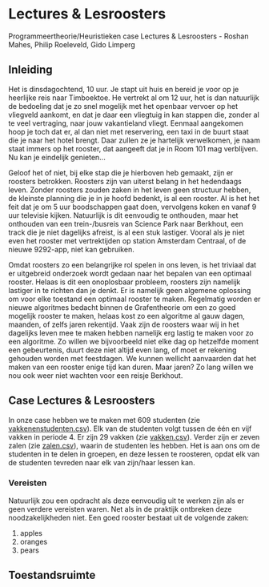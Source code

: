 # Lectures & Lesroosters
Programmeertheorie/Heuristieken case Lectures & Lesroosters - Roshan Mahes, Philip Roeleveld, Gido Limperg

## Inleiding
Het is dinsdagochtend, 10 uur. Je stapt uit huis en bereid je voor op je heerlijke reis naar Timboektoe. He vertrekt al om 12 uur, het is dan natuurlijk de bedoeling dat je zo snel mogelijk met het openbaar vervoer op het vliegveld aankomt, en dat je daar een vliegtuig in kan stappen die, zonder al te veel vertraging, naar jouw vakantieland vliegt. Eenmaal aangekomen hoop je toch dat er, al dan niet met reservering, een taxi in de buurt staat die je naar het hotel brengt. Daar zullen ze je hartelijk verwelkomen, je naam staat immers op het rooster, dat aangeeft dat je in Room 101 mag verblijven. Nu kan je eindelijk genieten...

Geloof het of niet, bij elke stap die je hierboven heb gemaakt, zijn er roosters betrokken. Roosters zijn van uiterst belang in het hedendaags leven. Zonder roosters zouden zaken in het leven geen structuur hebben, de kleinste planning die je in je hoofd bedenkt, is al een rooster. Al is het het feit dat je om 5 uur boodschappen gaat doen, vervolgens koken en vanaf 9 uur televisie kijken. Natuurlijk is dit eenvoudig te onthouden, maar het onthouden van een trein-/busreis van Science Park naar Berkhout, een track die je niet dagelijks afreist, is al een stuk lastiger. Vooral als je niet even het rooster met vertrektijden op station Amsterdam Centraal, of de nieuwe 9292-app, niet kan gebruiken.

Omdat roosters zo een belangrijke rol spelen in ons leven, is het triviaal dat er uitgebreid onderzoek wordt gedaan naar het bepalen van een optimaal rooster. Helaas is dit een onoplosbaar probleem, roosters zijn namelijk lastiger in te richten dan je denkt. Er is namelijk geen algemene oplossing om voor elke toestand een optimaal rooster te maken. Regelmatig worden er nieuwe algoritmes bedacht binnen de Grafentheorie om een zo goed mogelijk rooster te maken, helaas kost zo een algoritme al gauw dagen, maanden, of zelfs jaren rekentijd. Vaak zijn de roosters waar wij in het dagelijks leven mee te maken hebben namelijk erg lastig te maken voor zo een algoritme. Zo willen we bijvoorbeeld niet elke dag op hetzelfde moment een gebeurtenis, duurt deze niet altijd even lang, of moet er rekening gehouden worden met feestdagen. We kunnen wellicht aanvaarden dat het maken van een rooster enige tijd kan duren. Maar jaren? Zo lang willen we nou ook weer niet wachten voor een reisje Berkhout.

## Case Lectures & Lesroosters
In onze case hebben we te maken met 609 studenten (zie [vakkenenstudenten.csv](https://github.com/Roshanmahes/Lectures-Lesroosters/blob/master/studentenenvakken.csv)). Elk van de studenten volgt tussen de één en vijf vakken in periode 4. Er zijn 29 vakken (zie [vakken.csv](https://github.com/Roshanmahes/Lectures-Lesroosters/blob/master/vakken.csv)). Verder zijn er zeven zalen (zie [zalen.csv](https://github.com/Roshanmahes/Lectures-Lesroosters/blob/master/zalen.csv)), waarin de studenten les hebben. Het is aan ons om de studenten in te delen in groepen, en deze lessen te roosteren, opdat elk van de studenten tevreden naar elk van zijn/haar lessen kan.

### Vereisten
Natuurlijk zou een opdracht als deze eenvoudig uit te werken zijn als er geen verdere vereisten waren. Net als in de praktijk ontbreken deze noodzakelijkheden niet. Een goed rooster bestaat uit de volgende zaken:

  1. apples
  2. oranges
  3. pears

## Toestandsruimte
